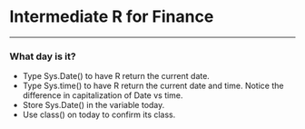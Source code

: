 # Intermediate R for Finance
---
### What day is it?
* Type Sys.Date() to have R return the current date.
* Type Sys.time() to have R return the current date and time. Notice the difference in capitalization of Date vs time.
* Store Sys.Date() in the variable today.
* Use class() on today to confirm its class.
